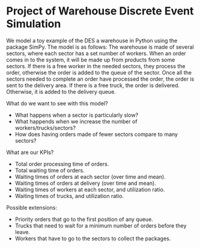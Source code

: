 # Project of Warehouse Discrete Event Simulation
We model a toy example of the DES a warehouse in Python using the package SimPy. The model is as follows:
The warehouse is made of several sectors, where each sector has a set number of workers. When an order comes in to the system, it will be made up from products from some sectors. If there is a free worker in the needed sectors, they process the order, otherwise the order is added to the queue of the sector. Once all the sectors needed to complete an order have processed the order, the order is sent to the delivery area. If there is a free truck, the order is delivered. Otherwise, it is added to the delivery queue. 

What do we want to see with this model?
- What happens when a sector is particularly slow?
- What happends when we increase the number of workers/trucks/sectors?
- How does having orders made of fewer sectors compare to many sectors?

What are our KPIs?
- Total order processing time of orders.
- Total waiting time of orders.
- Waiting times of orders at each sector (over time and mean).
- Waiting times of orders at delivery (over time and mean).
- Waiting times of workers at each sector, and utilization ratio.
- Waiting times of trucks, and utilization ratio.

Possible extensions:
- Priority orders that go to the first position of any queue.
- Trucks that need to wait for a minimum number of orders before they leave.
- Workers that have to go to the sectors to collect the packages.  
